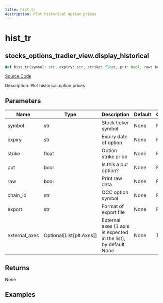 ```yaml
---
title: hist_tr
description: Plot historical option prices
---
```

# hist_tr

## stocks_options_tradier_view.display_historical

```python
def hist_tr(symbol: str, expiry: str, strike: float, put: bool, raw: bool, chain_id: str, export: str, external_axes: Union[List[matplotlib.axes._axes.Axes], NoneType]) -> None:
```
[Source Code](https://github.com/OpenBB-finance/OpenBBTerminal/tree/main/openbb_terminal/stocks/options/tradier_view.py#L627)

Description: Plot historical option prices

## Parameters

| Name | Type | Description | Default | Optional |
| ---- | ---- | ----------- | ------- | -------- |
| symbol | str | Stock ticker symbol | None | False |
| expiry | str | Expiry date of option | None | False |
| strike | float | Option strike price | None | False |
| put | bool | Is this a put option? | None | False |
| raw | bool | Print raw data | None | False |
| chain_id | str | OCC option symbol | None | False |
| export | str | Format of export file | None | False |
| external_axes | Optional[List[plt.Axes]] | External axes (1 axis is expected in the list), by default None | None | True |

## Returns

None

## Examples

